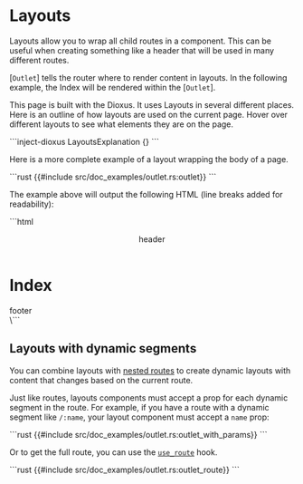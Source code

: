 # Layouts

Layouts allow you to wrap all child routes in a component. This can be useful when creating something like a header that will be used in many different routes.

[`Outlet`] tells the router where to render content in layouts. In the following example,
the Index will be rendered within the [`Outlet`].

This page is built with the Dioxus. It uses Layouts in several different places. Here is an outline of how layouts are used on the current page. Hover over different layouts to see what elements they are on the page.

\```inject-dioxus
LayoutsExplanation {}
\```

Here is a more complete example of a layout wrapping the body of a page.

\```rust
{{#include src/doc_examples/outlet.rs:outlet}}
\```

The example above will output the following HTML (line breaks added for
readability):

\```html
<header>header</header>
<h1>Index</h1>
<footer>footer</footer>
\```

## Layouts with dynamic segments

You can combine layouts with [nested routes](./routes/nested.md) to create dynamic layouts with content that changes based on the current route.

Just like routes, layouts components must accept a prop for each dynamic segment in the route. For example, if you have a route with a dynamic segment like `/:name`, your layout component must accept a `name` prop:

\```rust
{{#include src/doc_examples/outlet.rs:outlet_with_params}}
\```

Or to get the full route, you can use the [`use_route`](https://docs.rs/dioxus-router/latest/dioxus_router/hooks/fn.use_route.html) hook.

\```rust
{{#include src/doc_examples/outlet.rs:outlet_route}}
\```
